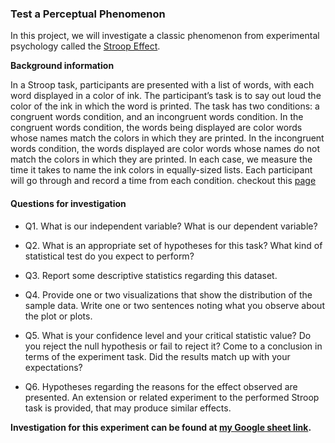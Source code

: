 ### Test a Perceptual Phenomenon

In this project, we will investigate a classic phenomenon from experimental psychology called the [Stroop Effect](https://en.wikipedia.org/wiki/Stroop_effect).

**Background information** 

In a Stroop task, participants are presented with a list of words, with each word displayed in a color of ink. The participant’s task is to say out loud the color of the ink in which the word is printed. The task has two conditions: a congruent words condition, and an incongruent words condition. In the congruent words condition, the words being displayed are color words whose names match the colors in which they are printed. In the incongruent words condition, the words displayed are color words whose names do not match the colors in which they are printed. In each case, we measure the time it takes to name the ink colors in equally-sized lists. Each participant will go through and record a time from each condition. checkout this [page](https://faculty.washington.edu/chudler/words.html#seffect)

#### Questions for investigation

* Q1. What is our independent variable? What is our dependent variable?

* Q2. What is an appropriate set of hypotheses for this task? What kind of statistical test do you expect to perform?

* Q3. Report some descriptive statistics regarding this dataset.

* Q4. Provide one or two visualizations that show the distribution of the sample data. Write one or two sentences noting what you observe about the plot or plots.

* Q5.  What is your confidence level and your critical statistic value? Do you reject the null hypothesis or fail to reject it? Come to a conclusion in terms of the experiment task. Did the results match up with your expectations?


* Q6. Hypotheses regarding the reasons for the effect observed are presented. An extension or related experiment to the performed Stroop task is provided, that may produce similar effects.

**Investigation for this experiment can be found at [my Google sheet link](https://docs.google.com/spreadsheets/d/1xV7n2GqBCukKMlfeDA-83E_uY5y9nKXwkKlW2j9jAYM/edit?usp=sharing).**
